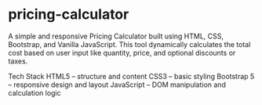 # pricing-calculator

A simple and responsive Pricing Calculator built using HTML, CSS, Bootstrap, and Vanilla JavaScript. This tool dynamically calculates the total cost based on user input like quantity, price, and optional discounts or taxes.

Tech Stack
HTML5 – structure and content
CSS3 – basic styling
Bootstrap 5 – responsive design and layout
JavaScript – DOM manipulation and calculation logic
